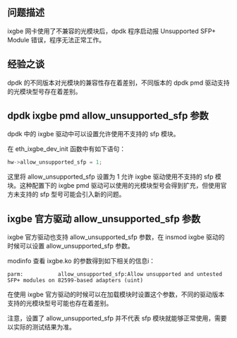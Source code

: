## 问题描述
ixgbe 网卡使用了不兼容的光模块后，dpdk 程序启动报 Unsupported SFP+ Module 错误，程序无法正常工作。

## 经验之谈
dpdk 的不同版本对光模块的兼容性存在着差别，不同版本的 dpdk pmd 驱动支持的光模块型号存在着差别。

## dpdk ixgbe pmd allow_unsupported_sfp 参数
dpdk 中的 ixgbe 驱动中可以设置允许使用不支持的 sfp 模块。

在 eth_ixgbe_dev_init 函数中有如下语句：

```c
hw->allow_unsupported_sfp = 1;
```

这里将 allow_unsupported_sfp 设置为 1 允许 ixgbe 驱动使用不支持的 sfp 模块。这种配置下的 ixgbe pmd 驱动可以使用的光模块型号会得到扩充，但使用官方未支持的 sfp 型号可能会引入新的问题。

## ixgbe 官方驱动 allow_unsupported_sfp 参数
ixgbe 官方驱动也支持 allow_unsupported_sfp 参数，在 insmod ixgbe 驱动的时候可以设置 allow_unsupported_sfp 参数。

modinfo 查看 ixgbe.ko 的参数得到如下相关的信息i：

```
parm:           allow_unsupported_sfp:Allow unsupported and untested SFP+ modules on 82599-based adapters (uint)
```

在使用 ixgbe 官方驱动的时候可以在加载模块时设置这个参数，不同的驱动版本支持的光模块型号可能也存在着差别。

注意，设置了 allow_unsupported_sfp 并不代表 sfp 模块就能够正常使用，需要以实际的测试结果为准。

